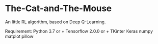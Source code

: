 # The-Cat-and-The-Mouse
An little RL algorithm, based on Deep Q-Learning.

Requirement:
Python 3.7 or +
Tensorflow 2.0.0 or +
TKinter
Keras
numpy
matplot
pillow
